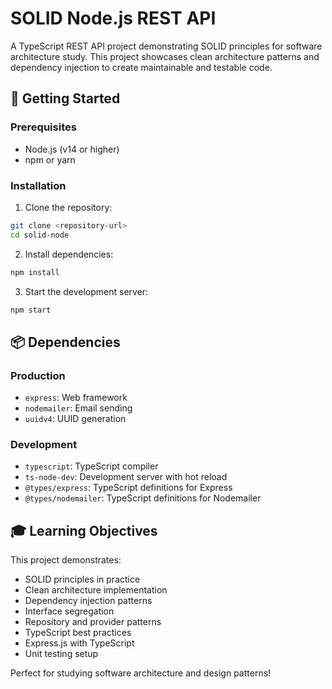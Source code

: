 # SOLID Node.js REST API

A TypeScript REST API project demonstrating SOLID principles for software architecture study. This project showcases clean architecture patterns and dependency injection to create maintainable and testable code.

## 🚀 Getting Started

### Prerequisites
- Node.js (v14 or higher)
- npm or yarn

### Installation

1. Clone the repository:
```bash
git clone <repository-url>
cd solid-node
```

2. Install dependencies:
```bash
npm install
```

3. Start the development server:
```bash
npm start
```

## 📦 Dependencies

### Production
- `express`: Web framework
- `nodemailer`: Email sending
- `uuidv4`: UUID generation

### Development
- `typescript`: TypeScript compiler
- `ts-node-dev`: Development server with hot reload
- `@types/express`: TypeScript definitions for Express
- `@types/nodemailer`: TypeScript definitions for Nodemailer

## 🎓 Learning Objectives

This project demonstrates:
- SOLID principles in practice
- Clean architecture implementation
- Dependency injection patterns
- Interface segregation
- Repository and provider patterns
- TypeScript best practices
- Express.js with TypeScript
- Unit testing setup

Perfect for studying software architecture and design patterns!
